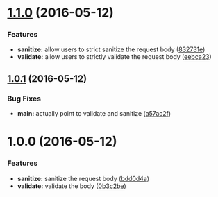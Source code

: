 <a name="1.1.0"></a>
# [1.1.0](https://github.com/danwkennedy/koa-body-inspector/compare/1.0.1...v1.1.0) (2016-05-12)


### Features

* **sanitize:** allow users to strict sanitize the request body ([832731e](https://github.com/danwkennedy/koa-body-inspector/commit/832731e))
* **validate:** allow users to strictly validate the request body ([eebca23](https://github.com/danwkennedy/koa-body-inspector/commit/eebca23))



<a name="1.0.1"></a>
## [1.0.1](https://github.com/danwkennedy/koa-body-inspector/compare/1.0.0...v1.0.1) (2016-05-12)


### Bug Fixes

* **main:** actually point to validate and sanitize ([a57ac2f](https://github.com/danwkennedy/koa-body-inspector/commit/a57ac2f))



<a name="1.0.0"></a>
# 1.0.0 (2016-05-12)


### Features

* **sanitize:** sanitize the request body ([bdd0d4a](https://github.com/danwkennedy/koa-body-inspector/commit/bdd0d4a))
* **validate:** validate the body ([0b3c2be](https://github.com/danwkennedy/koa-body-inspector/commit/0b3c2be))




